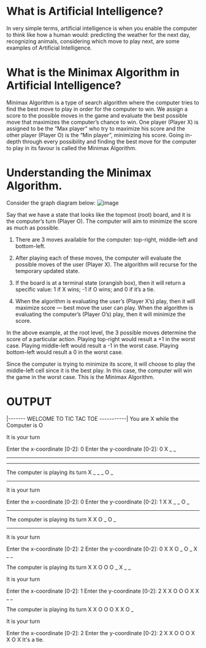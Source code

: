 # What is Artificial Intelligence?
In very simple terms, artificial intelligence is when you enable the computer to think like how a human would: predicting the weather for the next day, recognizing animals, considering which move to play next, are some examples of Artificial Intelligence.

# What is the Minimax Algorithm in Artificial Intelligence?
Minimax Algorithm is a type of search algorithm where the computer tries to find the best move to play in order for the computer to win. We assign a score to the possible moves in the game and evaluate the best possible move that maximizes the computer’s chance to win. One player (Player X) is assigned to be the “Max player” who try to maximize his score and the other player (Player O) is the “Min player”, minimizing his score. Going in-depth through every possibility and finding the best move for the computer to play in its favour is called the Minimax Algorithm.

# Understanding the Minimax Algorithm.
Consider the graph diagram below:
![image](https://github.com/Spooke02/Tic_Tac_Toe_AI/assets/88731398/26c50e33-f411-4c5a-b012-a921b272a1b1)

Say that we have a state that looks like the topmost (root) board, and it is the computer’s turn (Player O). The computer will aim to minimize the score as much as possible.

1. There are 3 moves available for the computer: top-right, middle-left and bottom-left.

2. After playing each of these moves, the computer will evaluate the possible moves of the user (Player X). The algorithm will recurse for the temporary updated state.

3. If the board is at a terminal state (orangish box), then it will return a specific value: 1 if X wins; -1 if O wins; and 0 if it’s a tie.

4. When the algorithm is evaluating the user’s (Player X’s) play, then it will maximize score — best move the user can play. When the algorithm is evaluating the computer’s (Player O’s) play, then it will minimize the score.

In the above example, at the root level, the 3 possible moves determine the score of a particular action. Playing top-right would result a +1 in the worst case. Playing middle-left would result a -1 in the worst case. Playing bottom-left would result a 0 in the worst case.

Since the computer is trying to minimize its score, it will choose to play the middle-left cell since it is the best play. In this case, the computer will win the game in the worst case. This is the Minimax Algorithm.

# OUTPUT

|------- WELCOME TO TIC TAC TOE -----------|
You are X while the Computer is O


It is your turn

Enter the x-coordinate [0-2]: 0
Enter the y-coordinate [0-2]: 0
X _ _ 
_ _ _ 
_ _ _ 


The computer is playing its turn
X _ _ 
_ O _ 
_ _ _ 


It is your turn

Enter the x-coordinate [0-2]: 0
Enter the y-coordinate [0-2]: 1
X X _ 
_ O _ 
_ _ _ 


The computer is playing its turn
X X O 
_ O _ 
_ _ _ 


It is your turn

Enter the x-coordinate [0-2]: 2
Enter the y-coordinate [0-2]: 0
X X O 
_ O _ 
X _ _ 


The computer is playing its turn
X X O 
O O _ 
X _ _ 


It is your turn

Enter the x-coordinate [0-2]: 1
Enter the y-coordinate [0-2]: 2
X X O 
O O X 
X _ _ 


The computer is playing its turn
X X O 
O O X 
X O _ 


It is your turn

Enter the x-coordinate [0-2]: 2
Enter the y-coordinate [0-2]: 2
X X O 
O O X 
X O X 
It's a tie.
